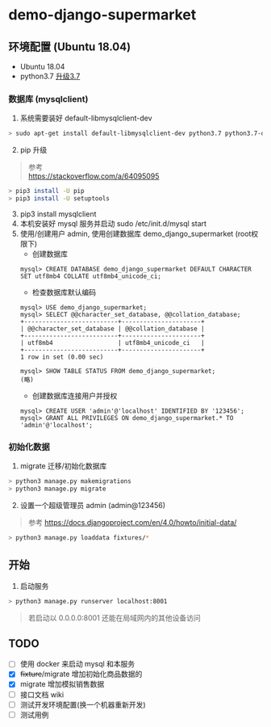 # demo-django-supermarket



## 环境配置 (Ubuntu 18.04)
- Ubuntu 18.04
- python3.7 [升级3.7](https://jcutrer.com/linux/upgrade-python37-ubuntu1810)

### 数据库 (mysqlclient)
1. 系统需要装好 default-libmysqlclient-dev

```bash
> sudo apt-get install default-libmysqlclient-dev python3.7 python3.7-dev
```

2. pip 升级  

> 参考  
https://stackoverflow.com/a/64095095  
```bash
> pip3 install -U pip
> pip3 install -U setuptools
```
3. pip3 install mysqlclient
4. 本机安装好 mysql 服务并启动 sudo /etc/init.d/mysql start
5. 使用/创建用户 admin, 使用创建数据库 demo_django_supermarket (root权限下)
    - 创建数据库 
    ```mysql
    mysql> CREATE DATABASE demo_django_supermarket DEFAULT CHARACTER SET utf8mb4 COLLATE utf8mb4_unicode_ci;
    ```
    - 检查数据库默认编码
    ```mysql
    mysql> USE demo_django_supermarket;
    mysql> SELECT @@character_set_database, @@collation_database;
    +--------------------------+----------------------+
    | @@character_set_database | @@collation_database |
    +--------------------------+----------------------+
    | utf8mb4                  | utf8mb4_unicode_ci   |
    +--------------------------+----------------------+
    1 row in set (0.00 sec)
   
    mysql> SHOW TABLE STATUS FROM demo_django_supermarket;
   (略)
   ```
    - 创建数据库连接用户并授权
    ```mysql
    mysql> CREATE USER 'admin'@'localhost' IDENTIFIED BY '123456';
    mysql> GRANT ALL PRIVILEGES ON demo_django_supermarket.* TO 'admin'@'localhost';
    ```

### 初始化数据
1. migrate 迁移/初始化数据库
```bash
> python3 manage.py makemigrations
> python3 manage.py migrate
```
2. 设置一个超级管理员 admin (admin@123456)
> 参考
https://docs.djangoproject.com/en/4.0/howto/initial-data/
```bash
> python3 manage.py loaddata fixtures/*
```

## 开始

1. 启动服务
```bash
> python3 manage.py runserver localhost:8001
```
> 若启动以 0.0.0.0:8001 还能在局域网内的其他设备访问

## TODO
- [ ] 使用 docker 来启动 mysql 和本服务 
- [x] ~~fixture~~/migrate 增加初始化商品数据的  
- [x] migrate 增加模拟销售数据 
- [ ] 接口文档 wiki
- [ ] 测试开发环境配置(换一个机器重新开发) 
- [ ] 测试用例